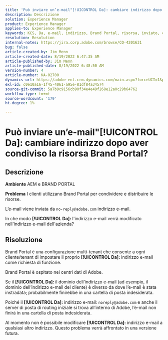 ```yaml
---
title: 'Può inviare un’e-mail"[!UICONTROL Da]: cambiare indirizzo dopo aver condiviso la risorsa Brand Portal?'
description: Descrizione
solution: Experience Manager
product: Experience Manager
applies-to: Experience Manager
keywords: KCS, Da, e-mail, indirizzo, Brand Portal, risorsa, inviato, condivisione
resolution: Resolution
internal-notes: https://jira.corp.adobe.com/browse/CQ-4201631
bug: false
article-created-by: Jim Menn
article-created-date: 8/19/2022 6:47:35 AM
article-published-by: Jim Menn
article-published-date: 8/19/2022 6:48:50 AM
version-number: 4
article-number: KA-02700
dynamics-url: https://adobe-ent.crm.dynamics.com/main.aspx?forceUCI=1&pagetype=entityrecord&etn=knowledgearticle&id=53c07fcc-8a1f-ed11-b83e-0022480866ad
exl-id: c0e10a16-1f45-4061-a95e-81df84a34574
source-git-commit: 5a7b9c9156cb90f34e4e49f268e12a0c29b64762
workflow-type: tm+mt
source-wordcount: '179'
ht-degree: 1%

---
```


# Può inviare un’e-mail&quot;[!UICONTROL Da]: cambiare indirizzo dopo aver condiviso la risorsa Brand Portal?

## Descrizione


<b>Ambiente</b>
AEM e BRAND PORTAL

<b>Problema</b>
I clienti utilizzano Brand Portal per condividere e distribuire le risorse.

L’e-mail viene inviata da `no-reply@adobe.com` indirizzo e-mail.

In che modo <b>[!UICONTROL Da]:</b> l&#39;indirizzo e-mail verrà modificato nell&#39;indirizzo e-mail dell&#39;azienda?


## Risoluzione


Brand Portal è una configurazione multi-tenant che consente a ogni cliente/tenant di impostare il proprio <b>[!UICONTROL Da]:</b> indirizzo e-mail come richiesta di funzione.

Brand Portal è ospitato nei centri dati di Adobe.

Se il <b>[!UICONTROL Da]: </b>il dominio dell’indirizzo e-mail (ad esempio, il dominio dell’indirizzo e-mail del cliente) è diverso da dove l’e-mail è stata instradata; probabilmente finirebbe in una cartella di posta indesiderata.

Poiché il <b>[!UICONTROL Da]:</b> indirizzo e-mail: `noreply@adobe.com` e anche il server di posta di routing iniziale si trova all’interno di Adobe, l’e-mail non finirà in una cartella di posta indesiderata.

Al momento non è possibile modificare <b>[!UICONTROL Da]:</b> indirizzo e-mail a qualsiasi altro indirizzo. Questo problema verrà affrontato in una versione futura.
